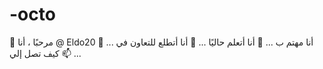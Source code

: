 # -octo
👋 مرحبًا ، أنا @ Eldo20 👀 أنا مهتم ب ... 🌱 أنا أتعلم حاليًا ... 💞️ أنا أتطلع للتعاون في ... 📫 كيف تصل إلي ...

